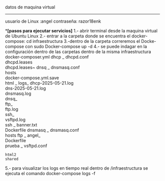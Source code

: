 datos de maquina virtual 
****************************************
usuario de Linux :angel 
contraseña: razor18enk

***************[pasos para ejecutar servicios]**************
1.- abrir terminal desde la maquina virtual de Ubuntu Linux
2.- entrar a la carpeta donde se encuentra el docker-compose: cd infraestructura
3.-dentro de la carpeta correremos el Docke-compose con sudo Docker-compose up -d
4.- se puede indagar en la configuración dentro de las carpetas dentro de la misma 
infraestructura
	docker-composer.yml	
	dhcp  _
		dhcpd.conf  
		dhcpd.leases  
		dhcpd.leases~
	dnsq _
		dnsmasq.conf  
		hosts               
	docker-compose.yml.save  
	html  _ 
	logs_
		dhcp-2025-05-21.log  
		dns-2025-05-21.log  
		dnsmasq.log  
		dnsq_  
		ftp_  
		ftp.log  
		ssh_  
		vsftpd.log    
	ssh _
		banner.txt  
		Dockerfile
	dnsmasq _ 
		dnsmasq.conf  
		hosts
	ftp _
		angel_  
		Dockerfile  
		prueba _ 
		vsftpd.conf
                     
	html2  
	shared
5.- para visualizar los logs en tiempo real  dentro de /infraestructura se ejecuta el comando docker-compose logs -f

